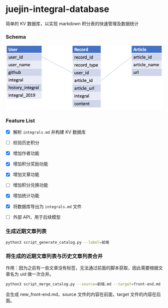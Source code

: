 # juejin-integral-database

简单的 KV 数据库，以实现 markdown 积分表的快速管理及数据统计

### Schema

<div align=center>
<img src="./schema.png" width="500px" />
</div>

### Feature List

- [x] 解析 `integrals.md` 并构建 KV 数据库
- [ ] 校验历史积分
- [x] 增加作者功能
- [x] 增加积分奖励功能
- [x] 增加文章功能
- [ ] 增加积分兑换功能
- [x] 增加统计功能
- [x] 将数据库导出为 `integrals.md` 文件
- [ ] 外部 API，用于后续模型



### 生成近期文章列表

```bash
python3 script_generate_catalog.py --label=前端
```

### 将生成的近期文章列表与历史文章列表合并

作用：因为之前有一些文章没有标签，无法通过前面的脚本获取，因此需要根据文章名为 uid 做一次合并。

```bash
python3 script_merge_catalog.py --source=前端.md --target=front-end.md
```

会生成 new_front-end.md，source 文件的内容在前面，target 文件的内容在后面。